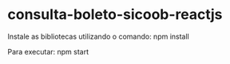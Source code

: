 # consulta-boleto-sicoob-reactjs

Instale as bibliotecas utilizando o comando: npm install

Para executar: npm start
